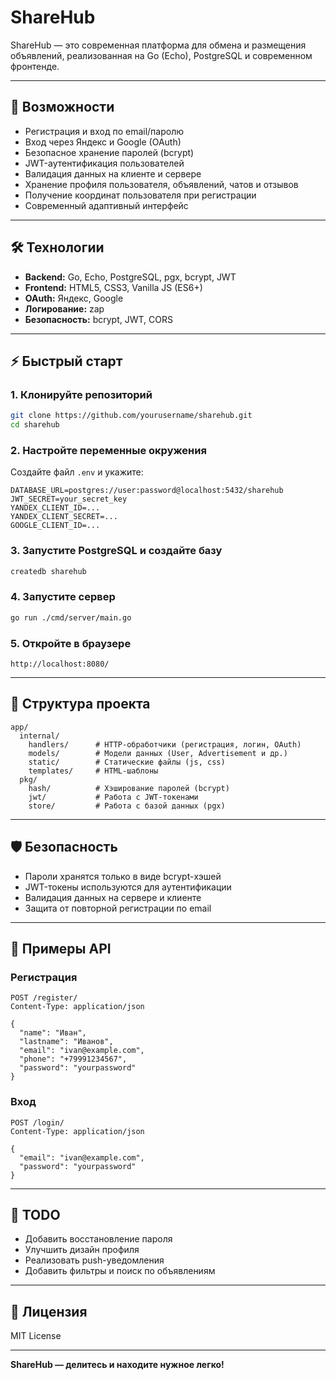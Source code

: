 # ShareHub

ShareHub — это современная платформа для обмена и размещения объявлений, реализованная на Go (Echo), PostgreSQL и современном фронтенде.

---

## 🚀 Возможности

- Регистрация и вход по email/паролю
- Вход через Яндекс и Google (OAuth)
- Безопасное хранение паролей (bcrypt)
- JWT-аутентификация пользователей
- Валидация данных на клиенте и сервере
- Хранение профиля пользователя, объявлений, чатов и отзывов
- Получение координат пользователя при регистрации
- Современный адаптивный интерфейс

---

## 🛠️ Технологии

- **Backend:** Go, Echo, PostgreSQL, pgx, bcrypt, JWT
- **Frontend:** HTML5, CSS3, Vanilla JS (ES6+)
- **OAuth:** Яндекс, Google
- **Логирование:** zap
- **Безопасность:** bcrypt, JWT, CORS

---

## ⚡ Быстрый старт

### 1. Клонируйте репозиторий

```sh
git clone https://github.com/yourusername/sharehub.git
cd sharehub
```

### 2. Настройте переменные окружения

Создайте файл `.env` и укажите:

```
DATABASE_URL=postgres://user:password@localhost:5432/sharehub
JWT_SECRET=your_secret_key
YANDEX_CLIENT_ID=...
YANDEX_CLIENT_SECRET=...
GOOGLE_CLIENT_ID=...
```

### 3. Запустите PostgreSQL и создайте базу

```sh
createdb sharehub
```

### 4. Запустите сервер

```sh
go run ./cmd/server/main.go
```

### 5. Откройте в браузере

```
http://localhost:8080/
```

---

## 📂 Структура проекта

```
app/
  internal/
    handlers/      # HTTP-обработчики (регистрация, логин, OAuth)
    models/        # Модели данных (User, Advertisement и др.)
    static/        # Статические файлы (js, css)
    templates/     # HTML-шаблоны
  pkg/
    hash/          # Хэширование паролей (bcrypt)
    jwt/           # Работа с JWT-токенами
    store/         # Работа с базой данных (pgx)
```

---

## 🛡️ Безопасность

- Пароли хранятся только в виде bcrypt-хэшей
- JWT-токены используются для аутентификации
- Валидация данных на сервере и клиенте
- Защита от повторной регистрации по email

---

## 📖 Примеры API

### Регистрация

```http
POST /register/
Content-Type: application/json

{
  "name": "Иван",
  "lastname": "Иванов",
  "email": "ivan@example.com",
  "phone": "+79991234567",
  "password": "yourpassword"
}
```

### Вход

```http
POST /login/
Content-Type: application/json

{
  "email": "ivan@example.com",
  "password": "yourpassword"
}
```

---

## 📝 TODO

- Добавить восстановление пароля
- Улучшить дизайн профиля
- Реализовать push-уведомления
- Добавить фильтры и поиск по объявлениям

---

## 📄 Лицензия

MIT License

---

**ShareHub — делитесь и находите нужное легко!**